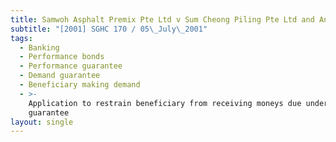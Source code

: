 ```yaml
---
title: Samwoh Asphalt Premix Pte Ltd v Sum Cheong Piling Pte Ltd and Another
subtitle: "[2001] SGHC 170 / 05\_July\_2001"
tags:
  - Banking
  - Performance bonds
  - Performance guarantee
  - Demand guarantee
  - Beneficiary making demand
  - >-
    Application to restrain beneficiary from receiving moneys due under
    guarantee
layout: single
---
```


